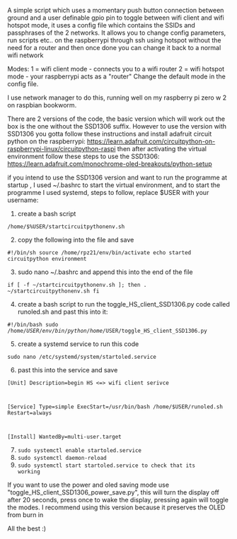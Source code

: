 A simple script which uses a momentary push button connection between
ground and a user definable gpio pin to toggle between wifi client and
wifi hotspot mode, it uses a config file which contains the SSIDs and
passphrases of the 2 networks. It allows you to change config parameters, run scripts etc..
on the raspberrypi through ssh using hotspot without the need for a router
and then once done you can change it back to a normal wifi network

Modes: 
1 = wifi client mode - connects you to a wifi router 
2 = wifi hotspot mode - your raspberrypi acts as a "router"
Change the default mode in the config file.

I use network manager to do this, running well on my raspberry pi
zero w 2 on raspbian bookworm. 

There are 2 versions of the code, the basic version which will 
work out the box is the one without the SSD1306 suffix. However to 
use the version with SSD1306 you gotta follow these instructions
and install adafruit circuit python on the raspberrypi:
https://learn.adafruit.com/circuitpython-on-raspberrypi-linux/circuitpython-raspi
then after activating the virtual environment follow these steps to use the SSD1306:
https://learn.adafruit.com/monochrome-oled-breakouts/python-setup

if you intend to use the SSD1306 version and want to run the programme at startup , 
I used ~/.bashrc to start the virtual environment, 
and to start the programme I used systemd, steps to follow, replace $USER with your username:
1. create a bash script

<code>/home/$%USER/startcircuitpythonenv.sh</code>

2. copy the following into the file and save

<code>#!/bin/sh
source /home/rpz21/env/bin/activate
echo started circuitpython environment
</code>

3. sudo nano ~/.bashrc and append this into the end of the file

<code>if [ -f ~/startcircuitpythonenv.sh ]; then
        . ~/startcircuitpythonenv.sh
fi
</code>

4. create a bash script to run the toggle_HS_client_SSD1306.py code called runoled.sh and past this into it:

<code>#!/bin/bash
sudo /home/$USER/env/bin/python /home/$USER/toggle_HS_client_SSD1306.py
</code>

5.  create a systemd service to run this code

<code>sudo nano /etc/systemd/system/startoled.service</code>

6. past this into the service and save

<code>[Unit]
Description=begin HS <=> wifi client serivce

[Service]
Type=simple
ExecStart=/usr/bin/bash /home/$USER/runoled.sh
Restart=always

[Install]
WantedBy=multi-user.target</code>

7. <code>sudo systemctl enable startoled.service</code>
8. <code>sudo systemctl daemon-reload</code>
9. <code>sudo systemctl start startoled.service to check that its working</code>

If you want to use the power and oled saving mode use "toggle_HS_client_SSD1306_power_save.py", this
will turn the display off after 20 seconds, press once to wake the display, pressing again will toggle 
the modes. I recommend using this version because it preserves the OLED from burn in

All the best :)
